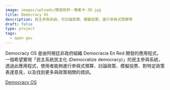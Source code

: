```yaml
---
image: images/uploads/開放政府－專案卡-39.jpg
title: Democracy OS
description: 民主參與系統，可討論政策、模擬投票、進行參與式預算等
draft: false
type: project
tags:
  - open gov
---
```

Democracy OS 是由阿根廷非政府組織 Democracia En Red 開發的應用程式，一個希望實現「民主系統民主化 (Democratize democracy)」的民主參與系統，透過此應用程式，使用者能夠進行參與式預算、討論政策、模擬投票、對特定政策表達意見，以及找到更多與政策相關的資訊。

[D﻿emocracy OS](https://democraciaos.org/es/)
